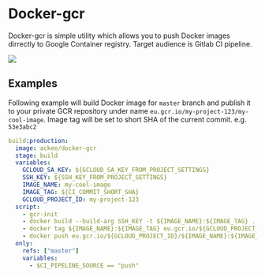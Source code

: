 # Docker-gcr

Docker-gcr is simple utility which allows you to push Docker images
dirrectly to Google Container registry. Target audience is Gitlab CI 
pipeline. 

[![](https://images.microbadger.com/badges/image/ackee/docker-gcr.svg)](https://microbadger.com/images/ackee/docker-gcr "Get your own image badge on microbadger.com")

## Examples

Following example will build Docker image for `master` branch and publish it 
to your private GCR repository under name 
`eu.gcr.io/my-project-123/my-cool-image`. Image tag will be set to 
short SHA of the current commit. e.g. `53e3abc2`

```yaml
build:production:
  image: ackee/docker-gcr
  stage: build
  variables:
    GCLOUD_SA_KEY: ${GCLOUD_SA_KEY_FROM_PROJECT_SETTINGS}
    SSH_KEY: ${SSH_KEY_FROM_PROJECT_SETTINGS}
    IMAGE_NAME: my-cool-image
    IMAGE_TAG: ${CI_COMMIT_SHORT_SHA}
    GCLOUD_PROJECT_ID: my-project-123
  script:
    - gcr-init
    - docker build --build-arg SSH_KEY -t ${IMAGE_NAME}:${IMAGE_TAG} .
    - docker tag ${IMAGE_NAME}:${IMAGE_TAG} eu.gcr.io/${GCLOUD_PROJECT_ID}/${IMAGE_NAME}:${IMAGE_TAG}
    - docker push eu.gcr.io/${GCLOUD_PROJECT_ID}/${IMAGE_NAME}:${IMAGE_TAG}
  only:
    refs: ["master"]
    variables:
      - $CI_PIPELINE_SOURCE == "push"
```